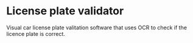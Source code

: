 # License plate validator
Visual car license plate valitation software that uses OCR to check if the licence plate is correct.
